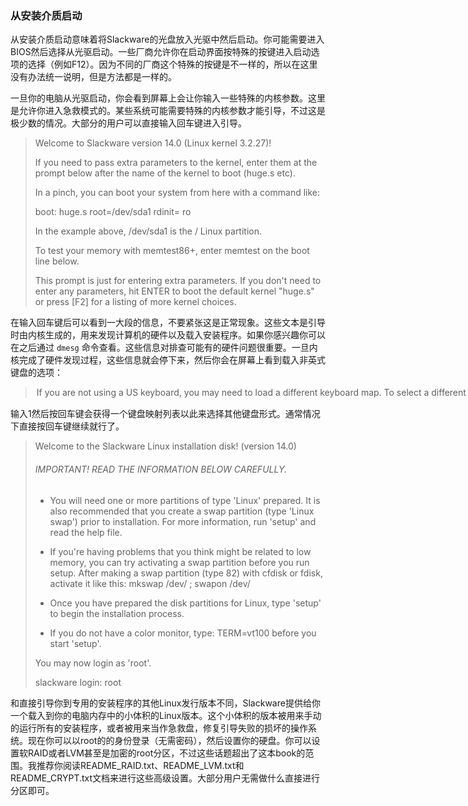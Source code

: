 ### 从安装介质启动

从安装介质启动意味着将Slackware的光盘放入光驱中然后启动。你可能需要进入BIOS然后选择从光驱启动。一些厂商允许你在启动界面按特殊的按键进入启动选项的选择（例如F12）。因为不同的厂商这个特殊的按键是不一样的，所以在这里没有办法统一说明，但是方法都是一样的。

一旦你的电脑从光驱启动，你会看到屏幕上会让你输入一些特殊的内核参数。这里是允许你进入急救模式的。某些系统可能需要特殊的内核参数才能引导，不过这是极少数的情况。大部分的用户可以直接输入回车键进入引导。

> Welcome to Slackware version 14.0 (Linux kernel 3.2.27)!
>     
> If you need to pass extra parameters to the kernel, enter them at the prompt
> below after the name of the kernel to boot (huge.s etc).
>     
> In a pinch, you can boot your system from here with a command like:
>     
> boot: huge.s root=/dev/sda1 rdinit= ro 
>     
> In the example above, /dev/sda1 is the / Linux partition.
>     
> To test your memory with memtest86+, enter memtest on the boot line below.
>     
> This prompt is just for entering extra parameters.  If you don't need to enter any parameters, hit ENTER to boot the default kernel "huge.s" or press [F2] for a listing of more kernel choices.

在输入回车键后可以看到一大段的信息，不要紧张这是正常现象。这些文本是引导时由内核生成的，用来发现计算机的硬件以及载入安装程序。如果你感兴趣你可以在之后通过 `dmesg` 命令查看。这些信息对排查可能有的硬件问题很重要。一旦内核完成了硬件发现过程，这些信息就会停下来，然后你会在屏幕上看到载入非英式键盘的选项：

> <OPTION TO LOAD SUPPORT FOR NON-US KEYBOARD>
>     
> If you are not using a US keyboard, you may need to load a different keyboard map.  To select a different keyboard map, please enter 1 now.  To continue using the US map, just hit enter.
> Enter 1 to select a keyboard map: _

输入1然后按回车键会获得一个键盘映射列表以此来选择其他键盘形式。通常情况下直接按回车键继续就行了。

>    Welcome to the Slackware Linux installation disk! (version 14.0)
>    
>    ######  IMPORTANT!  READ THE INFORMATION BELOW CAREFULLY.  ######
>    
>    - You will need one or more partitions of type 'Linux' prepared.  It is also
>      recommended that you create a swap partition (type 'Linux swap') prior
>      to installation.  For more information, run 'setup' and read the help file.
>    
>    - If you're having problems that you think might be related to low memory, you
>      can try activating a swap partition before you run setup.  After making a
>      swap partition (type 82) with cfdisk or fdisk, activate it like this:
>        mkswap /dev/<partition> ; swapon /dev/<partition>
>    
>    - Once you have prepared the disk partitions for Linux, type 'setup' to begin
>      the installation process.
>    
>    - If you do not have a color monitor, type:  TERM=vt100
>      before you start 'setup'.
>    
>    You may now login as 'root'.
>    
>    slackware login: root

和直接引导你到专用的安装程序的其他Linux发行版本不同，Slackware提供给你一个载入到你的电脑内存中的小体积的Linux版本。这个小体积的版本被用来手动的运行所有的安装程序，或者被用来当作急救盘，修复引导失败的损坏的操作系统。现在你可以以root的的身份登录（无需密码），然后设置你的硬盘。你可以设置软RAID或者LVM甚至是加密的root分区，不过这些话题超出了这本book的范围。我推荐你阅读README_RAID.txt、README_LVM.txt和README_CRYPT.txt文档来进行这些高级设置。大部分用户无需做什么直接进行分区即可。
